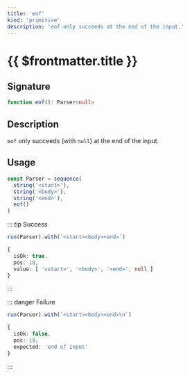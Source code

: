```yaml
---
title: 'eof'
kind: 'primitive'
description: 'eof only succeeds at the end of the input.'
---
```


# {{ $frontmatter.title }} <Primitive />

## Signature

```ts
function eof(): Parser<null>
```

## Description

`eof` only succeeds (with `null`) at the end of the input.

## Usage

```ts
const Parser = sequence(
  string('<start>'),
  string('<body>'),
  string('<end>'),
  eof()
)
```

::: tip Success
```ts
run(Parser).with(`<start><body><end>`)

{
  isOk: true,
  pos: 18,
  value: [ '<start>', '<body>', '<end>', null ]
}
```
:::

::: danger Failure
```ts
run(Parser).with(`<start><body><end>\n`)

{
  isOk: false,
  pos: 18,
  expected: 'end of input'
}
```
:::
